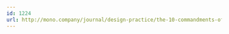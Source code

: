 ```yaml
---
id: 1224
url: http://mono.company/journal/design-practice/the-10-commandments-of-good-form-design-on-the-web/
---
```

